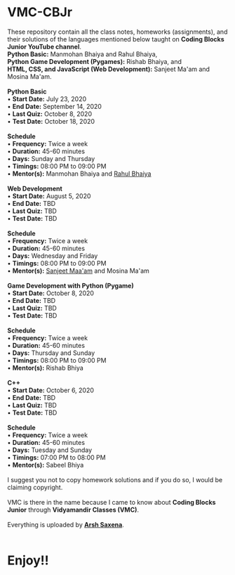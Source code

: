 # VMC-CBJr
These repository contain all the class notes, homeworks (assignments), and their solutions of the languages mentioned below taught on <b>Coding Blocks Junior YouTube channel</b>.<br>
<b>Python Basic:</b> Manmohan Bhaiya and Rahul Bhaiya, <br>
<b>Python Game Development (Pygames):</b> Rishab Bhaiya, and <br>
<b>HTML, CSS, and JavaScript (Web Development):</b> Sanjeet Ma'am and Mosina Ma'am.
<br><br>
<b>Python Basic</b> <br>
• <b>Start Date:</b> July 23, 2020 <br>
• <b>End Date:</b> September 14, 2020 <br>
• <b>Last Quiz:</b> October 8, 2020 <br>
• <b>Test Date:</b> October 18, 2020 <br>
<br>
<b>Schedule</b><br>
• <b>Frequency:</b> Twice a week <br>
• <b>Duration:</b> 45-60 minutes <br>
• <b>Days:</b> Sunday and Thursday <br>
• <b>Timings:</b> 08:00 PM to 09:00 PM <br>
• <b>Mentor(s):</b> Manmohan Bhaiya and <a href="https://www.github.com/rahulranghu">Rahul Bhaiya</a>
<br><br>
<b>Web Development</b> <br>
• <b>Start Date:</b> August 5, 2020 <br>
• <b>End Date:</b> TBD <br>
• <b>Last Quiz:</b> TBD <br>
• <b>Test Date:</b> TBD <br>
<br>
<b>Schedule</b><br>
• <b>Frequency:</b> Twice a week <br>
• <b>Duration:</b> 45-60 minutes <br>
• <b>Days:</b> Wednesday and Friday <br>
• <b>Timings:</b> 08:00 PM to 09:00 PM <br>
• <b>Mentor(s):</b> <a href="https://www.github.com/sanjeetboora">Sanjeet Maa'am</a> and Mosina Ma'am 
<br><br>
<b>Game Development with Python (Pygame)</b> <br>
• <b>Start Date:</b> October 8, 2020 <br>
• <b>End Date:</b> TBD <br>
• <b>Last Quiz:</b> TBD <br>
• <b>Test Date:</b> TBD <br>
<br>
<b>Schedule</b><br>
• <b>Frequency:</b> Twice a week <br>
• <b>Duration:</b> 45-60 minutes <br>
• <b>Days:</b> Thursday and Sunday <br>
• <b>Timings:</b> 08:00 PM to 09:00 PM <br>
• <b>Mentor(s):</b> Rishab Bhiya 
<br><br>
<b>C++</b> <br>
• <b>Start Date:</b> October 6, 2020 <br>
• <b>End Date:</b> TBD <br>
• <b>Last Quiz:</b> TBD <br>
• <b>Test Date:</b> TBD <br>
<br>
<b>Schedule</b><br>
• <b>Frequency:</b> Twice a week <br>
• <b>Duration:</b> 45-60 minutes <br>
• <b>Days:</b> Tuesday and Sunday <br>
• <b>Timings:</b> 07:00 PM to 08:00 PM <br>
• <b>Mentor(s):</b> Sabeel Bhiya 
<br><br>
I suggest you not to copy homework solutions and if you do so, I would be claiming copyright.
<br><br>
VMC is there in the name because I came to know about <b>Coding Blocks Junior</b> through <b>Vidyamandir Classes (VMC)</b>. <br><br>
Everything is uploaded by <b><a href=https://www.instagram.com/arsh.saxena02>Arsh Saxena</a></b>.
<br><br>
<h1>Enjoy!!</h1>
